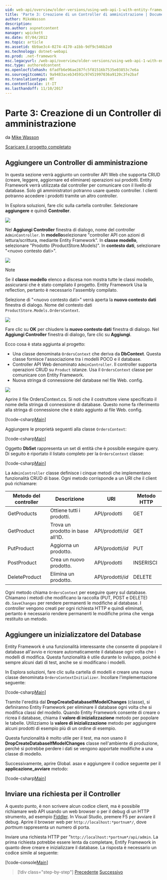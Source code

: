 ```yaml
---
uid: web-api/overview/older-versions/using-web-api-1-with-entity-framework-5/using-web-api-with-entity-framework-part-3
title: 'Parte 3: Creazione di un Controller di amministrazione | Documenti Microsoft'
author: MikeWasson
description: 
ms.author: aspnetcontent
manager: wpickett
ms.date: 07/04/2012
ms.topic: article
ms.assetid: 6b9ae3c4-0274-4170-a1bb-9df9c546b2a9
ms.technology: dotnet-webapi
ms.prod: .net-framework
msc.legacyurl: /web-api/overview/older-versions/using-web-api-1-with-entity-framework-5/using-web-api-with-entity-framework-part-3
msc.type: authoredcontent
ms.openlocfilehash: 6fadfb6e96ae287fc5f81516b7535e03853c7e6a
ms.sourcegitcommit: 9a9483aceb34591c97451997036a9120c3fe2baf
ms.translationtype: MT
ms.contentlocale: it-IT
ms.lasthandoff: 11/10/2017
---
```

<a name="part-3-creating-an-admin-controller"></a>Parte 3: Creazione di un Controller di amministrazione
====================
da [Mike Wasson](https://github.com/MikeWasson)

[Scaricare il progetto completato](http://code.msdn.microsoft.com/ASP-NET-Web-API-with-afa30545)

## <a name="add-an-admin-controller"></a>Aggiungere un Controller di amministrazione

In questa sezione verrà aggiunto un controller API Web che supporta CRUD (creare, leggere, aggiornare ed eliminare) operazioni sui prodotti. Entity Framework verrà utilizzata dal controller per comunicare con il livello di database. Solo gli amministratori potranno usare questo controller. I clienti potranno accedere i prodotti tramite un altro controller.

In Esplora soluzioni, fare clic sulla cartella controller. Selezionare **aggiungere** e quindi **Controller**.

![](using-web-api-with-entity-framework-part-3/_static/image1.png)

Nel **Aggiungi Controller** finestra di dialogo, nome del controller `AdminController`. In **modello**selezionare &quot;controller API con azioni di lettura/scrittura, mediante Entity Framework&quot;. In **classe modello**, selezionare "Prodotto (ProductStore.Models)". In **contesto dati**, selezionare "&lt;nuovo contesto dati&gt;".

![](using-web-api-with-entity-framework-part-3/_static/image2.png)

> [!NOTE]
> Se il **classe modello** elenco a discesa non mostra tutte le classi modello, assicurarsi che è stato compilato il progetto. Entity Framework Usa la reflection, pertanto è necessario l'assembly compilato.


Selezione di "&lt;nuovo contesto dati&gt;" verrà aperta la **nuovo contesto dati** finestra di dialogo. Nome del contesto dati `ProductStore.Models.OrdersContext`.

![](using-web-api-with-entity-framework-part-3/_static/image3.png)

Fare clic su **OK** per chiudere la **nuovo contesto dati** finestra di dialogo. Nel **Aggiungi Controller** finestra di dialogo, fare clic su **Aggiungi**.

Ecco cosa è stata aggiunta al progetto:

- Una classe denominata `OrdersContext` che deriva da **DbContext**. Questa classe fornisce l'associazione tra i modelli POCO e il database.
- Controller API Web denominato `AdminController`. Il controller supporta operazioni CRUD su `Product` istanze. Usa il `OrdersContext` classe per comunicare con Entity Framework.
- Nuova stringa di connessione del database nel file Web. config.

![](using-web-api-with-entity-framework-part-3/_static/image4.png)

Aprire il file OrdersContext.cs. Si noti che il costruttore viene specificato il nome della stringa di connessione di database. Questo nome fa riferimento alla stringa di connessione che è stato aggiunto al file Web. config.

[!code-csharp[Main](using-web-api-with-entity-framework-part-3/samples/sample1.cs)]

Aggiungere le proprietà seguenti alla classe `OrdersContext`:

[!code-csharp[Main](using-web-api-with-entity-framework-part-3/samples/sample2.cs)]

Oggetto **DbSet** rappresenta un set di entità che è possibile eseguire query. Di seguito è riportato il listato completo per la `OrdersContext` classe:

[!code-csharp[Main](using-web-api-with-entity-framework-part-3/samples/sample3.cs)]

La `AdminController` classe definisce i cinque metodi che implementano funzionalità CRUD di base. Ogni metodo corrisponde a un URI che il client può richiamare:

| Metodo del controller | Descrizione | URI | Metodo HTTP |
| --- | --- | --- | --- |
| GetProducts | Ottiene tutti i prodotti. | API/prodotti | GET |
| GetProduct | Trova un prodotto in base all'ID. | API/prodotti/*id* | GET |
| PutProduct | Aggiorna un prodotto. | API/prodotti/*id* | PUT |
| PostProduct | Crea un nuovo prodotto. | API/prodotti | INSERISCI |
| DeleteProduct | Elimina un prodotto. | API/prodotti/*id* | DELETE |

Ogni metodo chiama `OrdersContext` per eseguire query sul database. Chiamano i metodi che modificano la raccolta (PUT, POST e DELETE) `db.SaveChanges` per rendere permanenti le modifiche al database. I controller vengono creati per ogni richiesta HTTP e quindi eliminati, pertanto è necessario rendere permanenti le modifiche prima che venga restituito un metodo.

## <a name="add-a-database-initializer"></a>Aggiungere un inizializzatore del Database

Entity Framework è una funzionalità interessante che consente di popolare il database all'avvio e ricreare automaticamente il database ogni volta che i modelli di modifica. Questa funzionalità è utile durante lo sviluppo, poiché è sempre alcuni dati di test, anche se si modificano i modelli.

In Esplora soluzioni, fare clic sulla cartella di modelli e creare una nuova classe denominata `OrdersContextInitializer`. Incollare l'implementazione seguente:

[!code-csharp[Main](using-web-api-with-entity-framework-part-3/samples/sample4.cs)]

Tramite l'eredità dal **DropCreateDatabaseIfModelChanges** (classe), si definiranno Entity Framework per eliminare il database ogni volta che si modifica classi del modello. Quando Entity Framework consente di creare o ricrea il database, chiama il **valore di inizializzazione** metodo per popolare le tabelle. Utilizziamo la **valore di inizializzazione** metodo per aggiungere alcuni prodotti di esempio più di un ordine di esempio.

Questa funzionalità è molto utile per il test, ma non usano il **DropCreateDatabaseIfModelChanges** classe nell'ambiente di produzione, perché si potrebbe perdere i dati se vengono apportate modifiche a una classe di modello.

Successivamente, aprire Global. asax e aggiungere il codice seguente per il **applicazione\_avviare** metodo:

[!code-csharp[Main](using-web-api-with-entity-framework-part-3/samples/sample5.cs)]

## <a name="send-a-request-to-the-controller"></a>Inviare una richiesta per il Controller

A questo punto, è non scrivere alcun codice client, ma è possibile richiamare web API usando un web browser o per il debug di un HTTP strumento, ad esempio [Fiddler](http://www.fiddler2.com/fiddler2/). In Visual Studio, premere F5 per avviare il debug. Aprire il browser web per `http://localhost:*portnum*/`, dove *portnum* rappresenta un numero di porta.

Inviare una richiesta HTTP per "`http://localhost:*portnum*/api/admin`. La prima richiesta potrebbe essere lenta da completare, Entify Framework in quanto deve creare e inizializzare il database. La risposta è necessario un codice simile al seguente:

[!code-console[Main](using-web-api-with-entity-framework-part-3/samples/sample6.cmd)]

>[!div class="step-by-step"]
[Precedente](using-web-api-with-entity-framework-part-2.md)
[Successivo](using-web-api-with-entity-framework-part-4.md)
